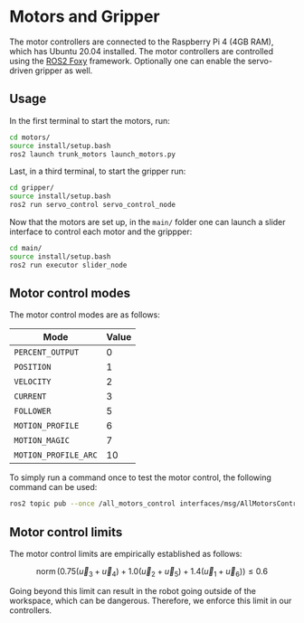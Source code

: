 # Motors and Gripper
The motor controllers are connected to the Raspberry Pi 4 (4GB RAM), which has Ubuntu 20.04 installed. The motor controllers are controlled using the [ROS2 Foxy](https://docs.ros.org/en/foxy/index.html) framework.
Optionally one can enable the servo-driven gripper as well.

## Usage
In the first terminal to start the motors, run:
```bash
cd motors/
source install/setup.bash
ros2 launch trunk_motors launch_motors.py
```

Last, in a third terminal, to start the gripper run:
```bash
cd gripper/
source install/setup.bash
ros2 run servo_control servo_control_node
```

Now that the motors are set up, in the `main/` folder one can launch a slider interface to control each motor and the grippper:
```bash
cd main/
source install/setup.bash
ros2 run executor slider_node
```

## Motor control modes
The motor control modes are as follows:

| Mode                      | Value |
|---------------------------|-------|
| `PERCENT_OUTPUT`          | 0     |
| `POSITION`                | 1     |
| `VELOCITY`                | 2     |
| `CURRENT`                 | 3     |
| `FOLLOWER`                | 5     |
| `MOTION_PROFILE`          | 6     |
| `MOTION_MAGIC`            | 7     |
| `MOTION_PROFILE_ARC`      | 10    |

To simply run a command once to test the motor control, the following command can be used:

```bash
ros2 topic pub --once /all_motors_control interfaces/msg/AllMotorsControl "{motors_control: [{mode: 0, value: 0.25},{mode: 0, value: 0},{mode: 0, value: 0},{mode: 0, value: 0},{mode: 0, value: 0},{mode: 0, value: 0}]}"
```

## Motor control limits
The motor control limits are empirically established as follows:

$$
\operatorname{norm}\left(0.75\left(\vec{u}_3+\vec{u}_4\right)+1.0\left(\vec{u}_2+\vec{u}_5\right)+1.4\left(\vec{u}_1+\vec{u}_6\right)\right) \leq 0.6
$$

Going beyond this limit can result in the robot going outside of the workspace, which can be dangerous.
Therefore, we enforce this limit in our controllers.
